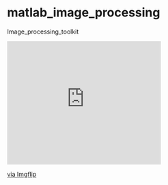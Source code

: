 # matlab_image_processing
Image_processing_toolkit

<div style="width:360px;max-width:100%;"><div style="height:0;padding-bottom:80%;position:relative;"><iframe width="360" height="288" style="position:absolute;top:0;left:0;width:100%;height:100%;" frameBorder="0" src="https://imgflip.com/embed/3tx1eg"></iframe></div><p><a href="https://imgflip.com/gif/3tx1eg">via Imgflip</a></p></div>
